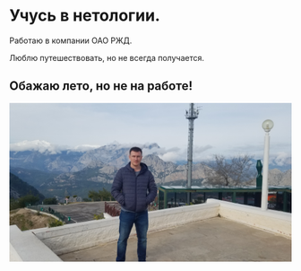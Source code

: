 # Учусь в нетологии.
Работаю в компании ОАО РЖД.

Люблю путешествовать, но не всегда получается.

## Обажаю лето, но не на работе!


![alt text](20200204_105051.jpg)